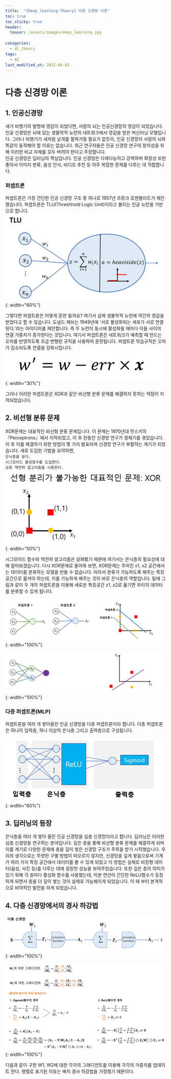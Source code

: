 ```yaml
---
title:  "[Deep_learning-Theory] 다층 신경망 이론"
toc: true
toc_sticky: true
header:
  teaser: /assets/images/deep_learning.jpg

categories:
  - dl_theory
tags:
  - AI
last_modified_at: 2021-04-03
---
```


# 다층 신경망 이론

## 1. 인공신경망  

새가 비행기의 발명에 영감이 되었다면, 사람의 뇌는 인공신경망의 영감이 되었습니다. 인공 신경망은 뇌에 있는 생물학적 뉴런의 네트워크에서 영감을 받은 머신러닝 모델입니다. 그러나 비행기가 새처럼 날개를 펄럭거릴 필요가 없듯이, 인공 신경망이 사람의 뇌와 똑같이 동작해야 할 이유는 없습니다. 최근 연구자들은 인공 신경망 연구의 창의성을 위해 이러한 비교 자체를 모두 버려야 한다고 주장합니다.  
인공 신경망은 딥러닝의 핵심입니다. 인공 신경망은 다재다능하고 강력하며 확장성 또한 좋아서 이미지 분류, 음성 인식, 비디오 추천 등 아주 복잡한 문제를 다루는 데 적합합니다.  

### 퍼셉트론  
퍼셉트론은 가장 간단한 인공 신경망 구조 중 하나로 1957년 프랑크 로젠블라트가 제안했습니다. 퍼셉트론은 TLU(Threshhold Logic Unit)이라고 불리는 인공 뉴런을 기반으로 합니다.  
![](/assets/images/TLU.png){: width="60%"}  

그렇다면 퍼셉트론은 어떻게 훈련 될까요? 여기서 실제 생물학적 뉴런에 약간의 영감을 받았다고 할 수 있습니다. 도널드 헤브는 1949년에 '서로 활성화되는 세포가 서로 연결된다.'라는 아이디어를 제안합니다. 즉 두 뉴런이 동시에 활성화될 때마다 이들 사이의 연결 가중치가 증가한다는 것입니다. 여기서 퍼셉트론은 네트워크가 예측할 때 만드는 오차를 반영하도록 조금 변형된 규칙을 사용하여 훈련됩니다. 퍼셉트론 학습규칙은 오차가 감소되도록 연결을 강화시킵니다.  
![](/assets/images/TLU_1.png){: width="30%"}  

그러나 이러한 퍼셉트론은 XOR과 같은 비선형 분류 문제를 해결하지 못하는 약점이 지적되었습니다.  

## 2. 비선형 분류 문제
XOR문제는 대표적인 비선형 분류 문제입니다. 이 문제는 1970년대 민스키의 『Perceptrons』에서 지적되었고, 이 후 한동안 신경망 연구가 정체기를 겪었습니다. 이 후 이를 해결하기 위한 방법이 몇 가지 발표되며 신경망 연구가 부활하는 계기가 되었습니다. 새로 도입한 기법을 요약하면,  
`은닉층을 둔다.`  
`시그모이드 활성함수를 도입한다.`  
`오류 역전파 알고리즘을 사용한다.`  
![](/assets/images/multi_layer_0.png){: width="50%"}  

시그모이드 함수와 역전파 알고리즘은 살펴봤기 때문에 여기서는 은닉층의 필요성에 대해 알아보겠습니다. 다시 XOR문제로 돌아와 보면, XOR문제는 주어진 x1, x2 공간에서는 데이터를 분류하는 모델을 만들 수 없습니다. 따라서 분류가 가능하도록 해주는 특징공간으로 옮겨야 하는데, 이를 가능하게 해주는 것이 바로 은닉층의 역할입니다. 밑에 그림과 같이 두 개의 퍼셉트론을 이용해 새로운 특징공간 z1, z2로 옮기면 우리의 데이터를 분류할 수 있게 됩니다.  

![](/assets/images/multi_layer_1.png){: width="100%"}

![](/assets/images/multi_layer_2.png){: width="100%"}  

### 다층 퍼셉트론(MLP)  

퍼셉트론을 여러 개 쌓아올린 인공 신경망을 다층 퍼셉트론이라 합니다. 다층 퍼셉트론은 하나의 입력층, 하나 이상의 은닉층 그리고 출력층으로 구성됩니다.  

![](/assets/images/MLP.png){: width="60%"}  



## 3. 딥러닝의 등장  
은닉층을 여러 개 쌓아 올린 인공 신경망을 심층 신경망이라고 합니다. 딥러닝은 이러한 심층 신경망을 연구하는 분야입니다. 깊은 층을 통해 비선형 분류 문제를 해결하게 되며 이를 계기로 다양한 문제에 층을 깊이 쌓은 신경망 구조가 주목을 받기 시작했습니다. 우리의 생각으로는 뚜렷한 구별 방법이 떠오르지 않지만, 신경망을 깊게 쌓음으로써 기계가 여러 가지 특징 공간에서 데이터를 볼 수 있게 되었고 이 방법은 실제로 비정형 데이터(음성, 사진 등)를 다루는 데에 굉장한 성능을 보여주었습니다. 또한 깊은 층의 의미가 있기 위해 각 층마다 활성화 함수를 사용했는데, 미분 연산이 간단한 ReLU함수가 등장하게 되면서 층을 더 깊이 쌓는 것이 실제로 가능해지게 되었습니다. 이 때 부터 본격적으로 비약적인 발전을 하게 되었습니다.  

## 4. 다층 신경망에서의 경사 하강법  

![](/assets/images/multi_layer_3.png){: width="100%"}  

![](/assets/images/multi_layer_4.png){: width="100%"}  

다음과 같이 구한 W1, W2에 대한 각각의 그래디언트를 이용해 각각의 가중치를 업데이트 한다. 행렬로 표기된 이유는 배치 경사 하강법을 가정했기 때문이다.  

